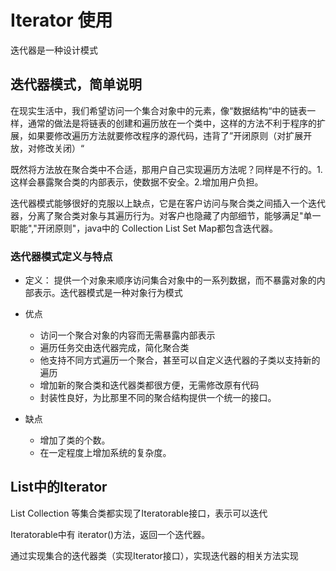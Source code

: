 # Iterator 使用 

迭代器是一种设计模式

## 迭代器模式，简单说明
在现实生活中，我们希望访问一个集合对象中的元素，像“数据结构“中的链表一样，通常的做法是将链表的创建和遍历放在一个类中，这样的方法不利于程序的扩展，如果要修改遍历方法就要修改程序的源代码，违背了”开闭原则（对扩展开放，对修改关闭）“

既然将方法放在聚合类中不合适，那用户自己实现遍历方法呢？同样是不行的。1.这样会暴露聚合类的内部表示，使数据不安全。2.增加用户负担。

迭代器模式能够很好的克服以上缺点，它是在客户访问与聚合类之间插入一个迭代器，分离了聚合类对象与其遍历行为。对客户也隐藏了内部细节，能够满足"单一职能","开闭原则"，java中的 Collection List Set Map都包含迭代器。
### 迭代器模式定义与特点

- 定义： 提供一个对象来顺序访问集合对象中的一系列数据，而不暴露对象的内部表示。迭代器模式是一种对象行为模式

- 优点
    - 访问一个聚合对象的内容而无需暴露内部表示
    - 遍历任务交由迭代器完成，简化聚合类
    - 他支持不同方式遍历一个聚合，甚至可以自定义迭代器的子类以支持新的遍历
    - 增加新的聚合类和迭代器类都很方便，无需修改原有代码
    - 封装性良好，为比那里不同的聚合结构提供一个统一的接口。

- 缺点
    - 增加了类的个数。
    - 在一定程度上增加系统的复杂度。

## List中的Iterator
List Collection 等集合类都实现了Iteratorable接口，表示可以迭代

Iteratorable中有 iterator()方法，返回一个迭代器。

通过实现集合的迭代器类（实现Iterator接口），实现迭代器的相关方法实现


